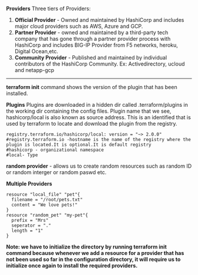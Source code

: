 **Providers**
Three tiers of Providers:
1. **Official Provider** - Owned and maintained by HashiCorp and includes major cloud providers such as AWS, Azure and GCP.
2. **Partner Provider** - owned and maintained by a third-party tech company that has gone through a partner provider process with HashiCorp and includes BIG-IP Provider from F5 networks, heroku, Digital Ocean,etc.
3. **Community Provider** - Published and maintained by individual contributors of the HashiCorp Community. Ex: Activedirectory, ucloud and netapp-gcp
---------------------------------------------------------------

**terraform init** command shows the version of the plugin that has been installed.

**Plugins**
Plugins are downloaded in a hidden dir called .terraform/plugins in the working dir containing the  config files.
Plugin name that we see, hashicorp/local is also known as source address.
This is an identified that is used by terraform to locate and download the plugin from the registry.
```
registry.terraform.io/hashicorp/local: version = "~> 2.0.0"
#registry.terraform.io -hostname is the name of the registry where the plugin is located.It is optional.It is default registry
#hashicorp - organizational namespace
#local- Type
```
**random provider** - allows us to create random resources such as random ID or random interger or random paswd etc.

**Multiple Providers**
```
resource "local_file" "pet"{
  filename = "/root/pets.txt"
  content = "We love pets!"
}
resource "random_pet" "my-pet"{
  prefix = "Mrs"
  seperator = "."
  length = "1"
}
```

**Note: we have to initialize the directory by running terraform init command because whenever we add a resource for a provider that has not been used so far in the configuration directory, it will require us to initialize once again to install the required providers.**







